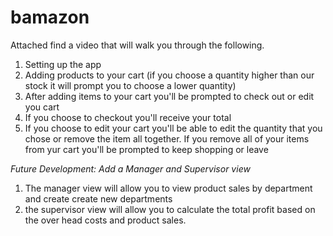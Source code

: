# bamazon
Attached find a video that will walk you through the following. 
1. Setting up the app 
2. Adding products to your cart (if you choose a quantity higher than our stock it will prompt you to choose a lower quantity)
3. After adding items to your cart you'll be prompted to check out or edit you cart
4. If you choose to checkout you'll receive your total
5. If you choose to edit your cart you'll be able to edit the quantity that you chose or remove the item all together. If you remove all of your items from yur cart you'll be prompted to keep shopping or leave

_Future Development: Add a Manager and Supervisor view_
1. The manager view will allow you to view product sales by department and create create new departments
2. the supervisor view will allow you to calculate the total profit based on the over head costs and product sales. 
